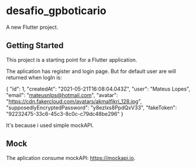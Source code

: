 # desafio_gpboticario

A new Flutter project.

## Getting Started

This project is a starting point for a Flutter application.

The aplication has register and login page. But for default user are will returned when logIn is:

  {
    "id": 1,
    "createdAt": "2021-05-21T16:08:04.043Z",
    "user": "Mateus Lopes",
    "email": "mateusnlps@hotmail.com",
    "avatar": "https://cdn.fakercloud.com/avatars/akmalfikri_128.jpg",
    "supposedlyEncryptedPassword": "y8ezlxs8PpdQxV33",
    "fakeToken": "92232475-33c6-45c3-8c0c-c79dc48be296"
  }
  
It's because i used simple mockAPI.
  
## Mock

The aplication consume mockAPI: https://mockapi.io.
